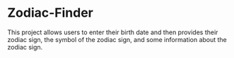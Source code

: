 # Zodiac-Finder
This project allows users to enter their birth date and then provides their zodiac sign, the symbol of the zodiac sign, and some information about the zodiac sign.
